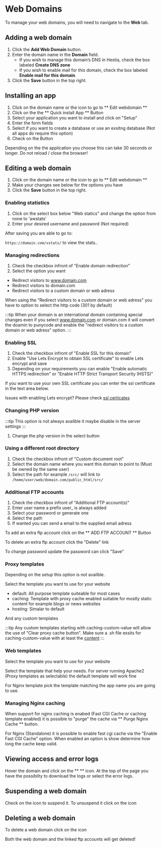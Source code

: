 # Web Domains

To manage your web domains, you will need to navigate to the **Web <i class="fas fa-fw fa-globe-americas"></i>** tab.

## Adding a web domain

1. Click the **<i class="fas fa-fw fa-plus-circle"></i> Add Web Domain** button.
2. Enter the domain name in the **Domain** field.
   - If you wish to manage this domain’s DNS in Hestia, check the box labeled **Create DNS zone**
   - If you wish to enable mail for this domain, check the box labeled **Enable mail for this domain**.
3. Click the **<i class="fas fa-fw fa-save"></i> Save** button in the top right.

## Installing an app

1. Click on the domain name or the **<i class="fas fa-pencil-alt"></i>** icon to go to ** Edit webdomain ** 
2. Click on the the ** <i class="fas fa-magic"></i> Quick install App ** Button
3. Select your application you want to install and click on "Setup"
4. Enter the form fields
5. Select if you want to create a database  or use an exsitng database (Not all apps do require this option)
6. Check on the <i class="fas fa-fw fa-save"></i> Button 

Depending on the the application you choose this can take 30 seconds or longer. Do not reload / close the browser!

## Editing a web domain

1. Click on the domain name or the **<i class="fas fa-pencil-alt"></i>** icon to go to ** Edit webdomain ** 
2. Make your changes see below for the options you have
3. Click the **<i class="fas fa-fw fa-save"></i> Save** button in the top right.

### Enabling statistics

1. Click on the select box below "Web statics" and change the option from none to 'awstats'
2. Enter your desired username and password (Not required)

After saving you are able to go to:

`https://domain.com/vstats/` to view the stats.. 

### Managing redirections

1. Check the checkbox infront of "Enable domain redirection"
2. Select the option you want
  - Redirect visitors to www.domain.com 
  - Redirect visitors to domain.com
  - Redirect visitors to a custom domain or web adress 

When using the "Redirect visitors to a custom domain or web adress" you have to option to select the http code (301 by default)
  
:::tip
When your domain is an international domain containing special changes even if you select www.domain.com or domain.com it will convert the doamin to punycode and enable the "redirect visitors to a custom domain or web adress"  option. 
::: 


### Enabling SSL

1. Check the checkbox infront of "Enable SSL for this domain"
2. Enable "Use Lets Encrypt to obtain SSL certificate" to enable Lets encrypt and save
3. Depending on your requirements you can enable "Enable automatic HTTPS redirection" or "Enable HTTP Strict Transport Security (HSTS)"

If you want to use your own SSL certificate you can enter the ssl certificate in the text area below.

Issues with enabling Lets encrypt? Please check [ssl certicates]("../server-administration/ssl-certificates.md")

### Changing PHP version
:::tip
  This option is not always availble it maybe disable in the server settings
:::

1. Change the php version in the select button

### Using a different root directory

1. Check the checkbox infront of "Custom document root" 
2. Select the domain name where you want this domain to point to (Must be owned by the same user)
3. Select the path for example `/src/` will link to `/home/user/web/domain.com/public_html/src/`

### Additional FTP accounts

1. Check the checkbox infront of "Additional FTP account(s)"
2. Enter user name a prefix user_ is always added
3. Select your password or generate one
4. Select the path
5. If wanted you can send a email to the supplied email adress

To add an extra ftp account click on the ** ADD FTP ACCOUNT ** Button

To delete an extra ftp account click the "Delete" link

To change password update the password can click "Save"

### Proxy templates 
Depending on the setup this option is not availble. 

Select the template you want to use for your website

- default: All purpose template suiteable for most cases
- caching: Template with proxy cache enabled suitable for mostly static content for example blogs or news websites
- hosting: Simalar to default

And any custom templates

:::tip
Any custom templates starting with caching-custom-value will allow the use of "Clear proxy cache button". Make sure a .sh file exsits for caching-custom-value with at least the [content](https://github.com/hestiacp/hestiacp/blob/main/install/deb/templates/web/nginx/caching.sh)
::: 

### Web templates
Select the template you want to use for your website

Select the template that help your needs. For server running Apache2 (Proxy templates as selectable) the default template will work fine

For Nginx template pick the template matching the app name you are going to use.

### Managing Nginx caching

When support for nginx caching is enabed (Fast CGI Cache or caching template enabled) it is possible to "purge" the cache via ** <i class="fas fa-trash"></i> Purge Nginx Cache ** button. 

For Nginx (Standalone) it is possible to enable fast cgi cache via the "Enable Fast CGI Cache" option. When enabled an option is show determine how long the cache keep valid.

## Viewing access and error logs

Hover the domain and click on the ** <i class="fas fa-binoculars status-icon purple"></i> ** icon.  At the top of the page you have the possiblity to download the logs or select the error logs.

## Suspending a web domain

Check on the **<i class="fas fa-pause"></i>** icon to suspend it. To unsuspend it click on the **<i class="fas fa-play"></i>** icon

## Deleting a web domain


To delete a web domain click on the **<i class="fas fa-trash"></i>** icon

Both the web domain and the linked ftp accounts will get deleted!

